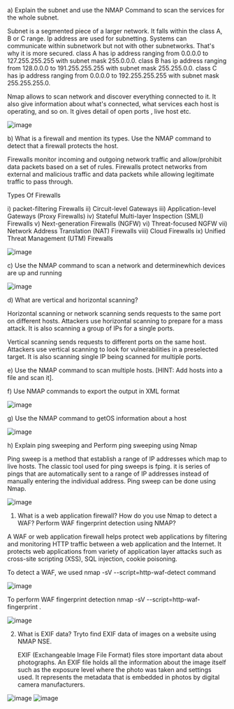 a) Explain the subnet and use the NMAP Command to scan the services for the whole subnet.

Subnet is a segmented piece of a larger network. It falls within the class A, B or C range. Ip address are used for subnetting. Systems can communicate within subnetwork but not with other subnetworks. That's why it is more secured.
class A  has ip address ranging from 0.0.0.0 to 127.255.255.255 with subnet mask 255.0.0.0.
class B  has ip address ranging from 128.0.0.0 to 191.255.255.255 with subnet mask 255.255.0.0.
class C  has ip address ranging from 0.0.0.0 to 192.255.255.255 with subnet mask 255.255.255.0.

Nmap allows to scan network and discover everything connected to it. It also give information about what's connected, what services each host is operating, and so on. It gives detail of open ports , live host etc.

![image](https://user-images.githubusercontent.com/57287429/226338448-8e939ef2-3ca1-4e51-916a-8a6561c992c3.png)


b) What is a firewall and mention its types. Use the NMAP command to detect that a firewall protects the host.

Firewalls monitor incoming and outgoing network traffic and allow/prohibit data packets based on a set of rules. Firewalls protect networks from external and malicious traffic and data packets while allowing legitimate traffic to pass through.

Types Of Firewalls

i)    packet-filtering Firewalls
ii)   Circuit-level Gateways
iii)  Application-level Gateways (Proxy Firewalls)
iv)   Stateful Multi-layer Inspection (SMLI) Firewalls
v)    Next-generation Firewalls (NGFW)
vi)   Threat-focused NGFW
vii)  Network Address Translation (NAT) Firewalls
viii) Cloud Firewalls
ix)   Unified Threat Management (UTM) Firewalls

![image](https://user-images.githubusercontent.com/57287429/226338668-7b224299-98cf-47a6-85ce-aa51e92af971.png)

c)  Use the NMAP command to scan a network and determinewhich devices are up and running

![image](https://user-images.githubusercontent.com/57287429/226339319-f4a7f311-bd11-4941-84f1-9011c5c28293.png)

d)  What are vertical and horizontal scanning?

Horizontal scanning or network scanning sends requests to the same port on different hosts. Attackers use horizontal scanning to prepare for a mass attack. It is also scanning a group of IPs for a single ports.

Vertical scanning sends requests to different ports on the same host. Attackers use vertical scanning to look for vulnerabilities in a preselected target. It is also scanning single IP being scanned for multiple ports.

e)  Use the NMAP command to scan multiple hosts. [HINT: Add hosts into a file and scan it].


f) Use NMAP commands to export the output in XML format

![image](https://user-images.githubusercontent.com/57287429/226341034-f4280861-cf93-4862-87eb-14b33eb56f45.png)

g)  Use the NMAP command to getOS information about a host

![image](https://user-images.githubusercontent.com/57287429/226341944-2cbf1e05-ffcd-428b-a724-11290f2846b6.png)

h) Explain ping sweeping and Perform ping sweeping using Nmap
   
   Ping sweep is a method that establish a range of IP addresses which map to live hosts. The classic tool used for ping sweeps is fping. it is series of pings that      are automatically sent to a range of IP addresses instead of manually entering the individual address. Ping sweep can be done using Nmap.
   
   ![image](https://user-images.githubusercontent.com/57287429/226341153-2c082b57-c25d-4998-858f-1862a26a718e.png)

   
   1) What is a web application firewall? How do you use Nmap to detect a WAF? Perform WAF fingerprint detection using NMAP?

   A WAF or web application firewall helps protect web applications by filtering and monitoring HTTP traffic between a web application and the Internet. It protects web applications from variety of application layer attacks such as cross-site scripting (XSS), SQL injection, cookie poisoning.
   
   To detect a WAF, we used nmap -sV --script=http-waf-detect <target> command

![image](https://user-images.githubusercontent.com/57287429/226347465-2f0b90a4-5ce8-41ac-9490-1f0cb19ce620.png)
   
   To perform WAF fingerprint detection nmap -sV --script=http-waf-fingerprint <target>.
   
 ![image](https://user-images.githubusercontent.com/57287429/226347730-d7812ddc-634a-476c-9b36-fceb47a167ca.png)


   2) What is EXIF data? Tryto find EXIF data of images on a website using NMAP NSE. 
   
      EXIF (Exchangeable Image File Format) files store important data about photographs. An EXIF file holds all the information about the image itself such as the   exposure level where the photo was taken and settings used. It represents the metadata that is embedded in photos by digital camera manufacturers.
   
 ![image](https://user-images.githubusercontent.com/57287429/226350390-92b62edb-3900-4a81-92cd-436dca42fed3.png)
 ![image](https://user-images.githubusercontent.com/57287429/226350318-cdde5c0f-9f48-423d-9606-597d5955995c.png)
